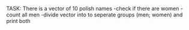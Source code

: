 TASK:
There is a vector of 10 polish names
-check if there are women
-count all men
-divide vector into to seperate groups (men; women) and print both

